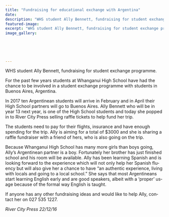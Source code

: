 ```yaml
---
title: "Fundraising for educational exchange with Argentina"
date: 
description: "WHS student Ally Bennett, fundraising for student exchange programme..."
featured-image: 
excerpt: "WHS student Ally Bennett, fundraising for student exchange programme."
image_gallery:
	
	
	
	
	
---
```


<p>WHS student Ally Bennett, fundraising for student exchange programme.</p>
<p class="BasicParagraph"><span class="CharacterStyle1"><span lang="EN-GB">For the past few years students at Whanganui High School have had the chance to be involved in a student exchange programme with students in Buenos Aires, Argentina. </span></span></p>
<p class="BasicParagraph"><span class="CharacterStyle1"><span lang="EN-GB">In 2017 ten Argentinean students will arrive in February and in April their High School partners will go to Buenos Aires. Ally Bennett who will be in year 13 next year, is one of the High School students and today she popped in to River City Press selling raffle tickets to help fund her trip.</span></span></p>
<p class="BasicParagraph"><span class="CharacterStyle1"><span lang="EN-GB">The students need to pay for their flights, insurance and have enough spending for the trip. Ally is aiming for a total of $3000 and she is sharing a raffle fundraiser with a friend of hers, who is also going on the trip.</span></span></p>
<p class="BasicParagraph"><span class="CharacterStyle1"><span lang="EN-GB">Because Whanganui High School has many more girls than boys going, Ally&rsquo;s Argentinean partner is a boy. Fortunately her brother has just finished school and his room will be available. Ally has been learning Spanish and is looking forward to the experience which will not only help her Spanish fluency but will also give her a chance to have &ldquo;an authentic experience, living with locals and going to a local school.&rdquo; She says that most Argentineans start learning English early and are good speakers, albeit with a &lsquo;proper&rsquo; usage because of the formal way English is taught.</span></span></p>
<p class="BasicParagraph"><span class="CharacterStyle1"><span lang="EN-GB">If anyone has any other fundraising ideas and would like to help Ally, contact her on 027 535 1227.</span></span></p>
<p class="BasicParagraph"><em><span class="CharacterStyle1"><span lang="EN-GB">River City Press 22/12/16</span></span></em></p>

